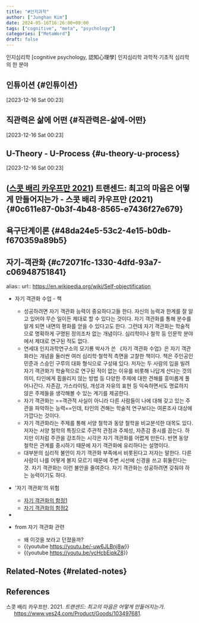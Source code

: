 ```yaml
---
title: "#인지과학"
author: ["Junghan Kim"]
date: 2024-05-16T16:26:00+09:00
tags: ["cognitive", "meta", "psychology"]
categories: ["MetaWord"]
draft: false
---
```


인지심리학 [cognitive psychology, 認知心理學] 인지심리학 과학적·기초적 심리학의 한 분야


## 인튜이션 {#인튜이션}

<span class="timestamp-wrapper"><span class="timestamp">[2023-12-16 Sat 00:23]</span></span>


## 직관력은 삶에 어떤 {#직관력은-삶에-어떤}

<span class="timestamp-wrapper"><span class="timestamp">[2023-12-16 Sat 00:23]</span></span>


## U-Theory - U-Process {#u-theory-u-process}

<span class="timestamp-wrapper"><span class="timestamp">[2023-12-16 Sat 00:23]</span></span>


## (<a href="#citeproc_bib_item_1">스콧 배리 카우프만 2021</a>) 트랜센드: 최고의 마음은 어떻게 만들어지는가 - 스콧 배리 카우프만 (2021) {#0c611e87-0b3f-4b48-8565-e7436f27e679}


## 욕구단계이론 {#48da24e5-53c2-4e15-b0db-f670359a89b5}


## 자기-객관화 {#c72071fc-1330-4dfd-93a7-c06948751841}

alias:: url:: <https://en.wikipedia.org/wiki/Self-objectification>

-   자기 객관화 수업 - 책
    -   성공하려면 자기 객관화 능력이 중요하다고들 한다. 자신의 능력과 한계를 잘 알고 있어야 무슨 일이든 제대로 할 수 있다는 것이다. 자기 객관화를 통해 분수를 알게 되면 내면의 평화를 얻을 수 있다고도 한다. 그런데 자기 객관화는 학술적으로 명확하게 구명된 정의조차 없는 개념이다. 심리학이나 철학 등 인문학 분야에서 제대로 연구된 적도 없다.
    -   연세대 인지과학연구소의 모기룡 박사가 쓴 《자기 객관화 수업》은 자기 객관화라는 개념을 둘러싼 여러 심리학·철학적 측면을 고찰한 책이다. 책은 주인공인 민준과 스승인 구루의 대화 형식으로 구성돼 있다. 저자는 두 사람의 입을 빌려 자기 객관화가 학술적으로 연구된 적이 없는 이유를 비롯해 나답게 산다는 것의 의미, 타인에게 휩쓸리지 않는 방법 등 다양한 주제에 대한 견해를 흥미롭게 풀어나간다. 자존감, 가스라이팅, 개성과 자유의 표현 등 익숙하면서도 명료하지 않은 주제들을 생각해볼 수 있는 계기를 제공한다.
    -   자기 객관화는 ==객관적 사실이 아니라 다른 사람들이 나에 대해 갖고 있는 주관을 파악하는 능력==인데, 타인의 견해는 학술적 연구보다는 여론조사 대상에 가깝다는 것이다.
    -   자기 객관화라는 주제를 통해 서양 철학과 동양 철학을 비교분석한 대목도 있다. 저자는 서양 철학의 특징으로 주관적 관점과 주체성, 자존감 중시를 꼽는다. 하지만 이처럼 주관을 강조하는 시각은 자기 객관화를 어렵게 만든다. 반면 동양 철학은 관계를 중시하기 때문에 자기 객관화에 유리하다는 설명이다.
    -   대부분의 심리적 불안이 자기 객관화 부족에서 비롯된다고 저자는 말한다. 다른 사람이 나를 어떻게 볼지 모르기 때문에 주변 시선에 신경을 쓰고 휘둘린다는 것. 자기 객관화는 이런 불안을 줄여준다. 자기 객관화는 성공하려면 갖춰야 하는 능력이기도 하다.
-   '자기 객관화'의 위험
    -   [자기 객관화의 함정1](https://brunch.co.kr/@hagi814/124)
    -   [자기 객관화의 함정2](https://brunch.co.kr/@hagi814/125)
-

-   from 자기 객관화 관련
    -   왜 이것을 보라고 던졌을까?
    -   {{youtube <https://youtu.be/-uw6JLBnj8w>}}
    -   {{youtube <https://youtu.be/ycHcbEipkZ8>}}


## Related-Notes {#related-notes}

## References

<style>.csl-entry{text-indent: -1.5em; margin-left: 1.5em;}</style><div class="csl-bib-body">
  <div class="csl-entry"><a id="citeproc_bib_item_1"></a>스콧 배리 카우프만. 2021. <i>트랜센드: 최고의 마음은 어떻게 만들어지는가</i>. <a href="https://www.yes24.com/Product/Goods/103497681">https://www.yes24.com/Product/Goods/103497681</a>.</div>
</div>
